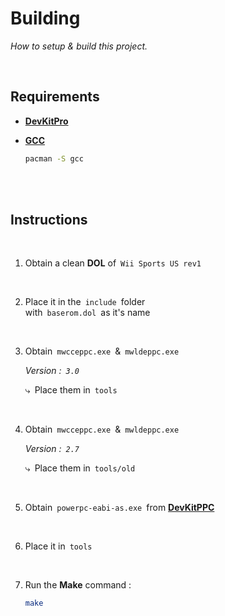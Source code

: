 
# Building

*How to setup & build this project.*

<br>

## Requirements

- **[DevKitPro]**

- **[GCC]**

    ```sh
    pacman -S gcc
    ```

<br>
<br>

## Instructions

<br>

1.  Obtain a clean **DOL** of  `Wii Sports US rev1` 

    <br>

2.  Place it in the  `include`  folder <br>
    with  `baserom.dol`  as it's name

    <br>

3.  Obtain  `mwcceppc.exe`  &  `mwldeppc.exe`

    *Version :  `3.0`*

    ⤷  Place them in  `tools`

    <br>

4.  Obtain  `mwcceppc.exe`  &  `mwldeppc.exe` 

    *Version :  `2.7`*
    
    ⤷  Place them in  `tools/old`

    <br>

5.  Obtain  `powerpc-eabi-as.exe`  from **[DevKitPPC]** 

    <br>

6.  Place it in  `tools` 

    <br>

7.  Run the **Make** command :

    ```sh
    make
    ```

<br>


<!----------------------------------------------------------------------------->

[DevKitPro]: https://devkitpro.org/wiki/Getting_Started
[DevKitPPC]: https://wiibrew.org/wiki/DevkitPPC
[GCC]: https://gcc.gnu.org/
